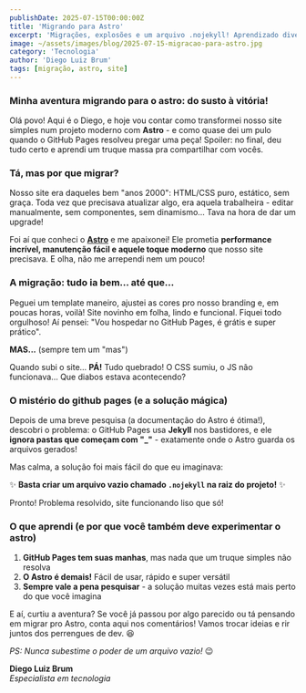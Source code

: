 ```yaml
---
publishDate: 2025-07-15T00:00:00Z
title: 'Migrando para Astro'
excerpt: 'Migrações, explosões e um arquivo .nojekyll! Aprendizado divertido e site top!'
image: ~/assets/images/blog/2025-07-15-migracao-para-astro.jpg
category: 'Tecnologia'
author: 'Diego Luiz Brum'
tags: [migração, astro, site]
---
```


### **Minha aventura migrando para o astro: do susto à vitória!**  

Olá povo! Aqui é o Diego, e hoje vou contar como transformei nosso site simples num projeto moderno com **Astro** - e como quase dei um pulo quando o GitHub Pages resolveu pregar uma peça! Spoiler: no final, deu tudo certo e aprendi um truque massa pra compartilhar com vocês.  

### **Tá, mas por que migrar?**  

Nosso site era daqueles bem "anos 2000": HTML/CSS puro, estático, sem graça. Toda vez que precisava atualizar algo, era aquela trabalheira - editar manualmente, sem componentes, sem dinamismo... Tava na hora de dar um upgrade!  

Foi aí que conheci o **[Astro](https://astro.build/)** e me apaixonei! Ele prometia **performance incrível, manutenção fácil e aquele toque moderno** que nosso site precisava. E olha, não me arrependi nem um pouco!  

### **A migração: tudo ia bem... até que...**  

Peguei um template maneiro, ajustei as cores pro nosso branding e, em poucas horas, voilà! Site novinho em folha, lindo e funcional. Fiquei todo orgulhoso! Aí pensei: "Vou hospedar no GitHub Pages, é grátis e super prático".  

**MAS...** (sempre tem um "mas")

Quando subi o site... **PÁ!** Tudo quebrado! O CSS sumiu, o JS não funcionava... Que diabos estava acontecendo?  

### **O mistério do github pages (e a solução mágica)**  

Depois de uma breve pesquisa (a documentação do Astro é ótima!), descobri o problema: o GitHub Pages usa **Jekyll** nos bastidores, e ele **ignora pastas que começam com "_"** - exatamente onde o Astro guarda os arquivos gerados!  

Mas calma, a solução foi mais fácil do que eu imaginava:  

✨ **Basta criar um arquivo vazio chamado `.nojekyll` na raiz do projeto!** ✨  

Pronto! Problema resolvido, site funcionando liso que só!  

### **O que aprendi (e por que você também deve experimentar o astro)**  

1. **GitHub Pages tem suas manhas**, mas nada que um truque simples não resolva  
2. **O Astro é demais!** Fácil de usar, rápido e super versátil  
3. **Sempre vale a pena pesquisar** - a solução muitas vezes está mais perto do que você imagina  

E aí, curtiu a aventura? Se você já passou por algo parecido ou tá pensando em migrar pro Astro, conta aqui nos comentários! Vamos trocar ideias e rir juntos dos perrengues de dev. 😆  

*PS: Nunca subestime o poder de um arquivo vazio!* 😉

**Diego Luiz Brum**  
*Especialista em tecnologia*  